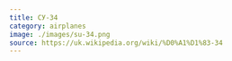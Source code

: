 ```yaml
---
title: СУ-34
category: airplanes
image: ./images/su-34.png
source: https://uk.wikipedia.org/wiki/%D0%A1%D1%83-34
---
```

